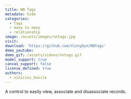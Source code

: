 ```yaml
---
title: NN Tags
metadate: hide
categories:
  - tags
  - many to many
  - relationship
image: /assets/images/nntags.jpg
visit: 
download: 'https://github.com/VinnyDyn/NNTags'
demo_youtube:
demo_gif: /assets/videos/nntags.gif
model_support: true
canvas_support: false
license_defined: true
authors:
  - vinicius_basile
---
```


A control to easily view, associate and disassociate records.
